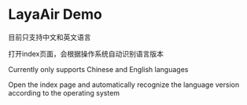 # LayaAir Demo

目前只支持中文和英文语言

打开index页面，会根据操作系统自动识别语言版本

Currently only supports Chinese and English languages

Open the index page and automatically recognize the language version according to the operating system



